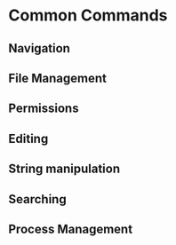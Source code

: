 

# Common Commands


## Navigation

## File Management

## Permissions

## Editing

## String manipulation

## Searching

## Process Management

## 